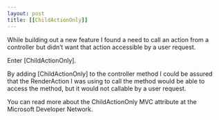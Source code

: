 ```yaml
---
layout: post
title: [[ChildActionOnly]]
---
```


While building out a new feature I found a need to call an action from a controller but didn’t want that action accessible by a user request.

Enter [ChildActionOnly].

By adding [ChildActionOnly] to the controller method I could be assured that the RenderAction I was using to call the method would be able to access the method, but it would not callable by a user request.

You can read more about the ChildActionOnly MVC attribute at the Microsoft Developer Network.
